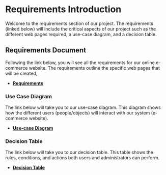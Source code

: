 # Requirements Introduction
Welcome to the requirements section of our project. The requirements (linked below) will include the critical aspects of our project such as the different web pages required, a use-case diagram, and a decision table. 
## Requirements Document
Following the link below, you will see all the requirements for our online e-commerce website. The requirements outline the specific web pages that will be created, 
* __[Requirements](https://github.com/DiegoFraR/swe3313Project/blob/main/Requirements/Requirements.md)__
### Use Case Diagram
The link below will take you to our use-case diagram. This diagram shows how the different users (people/objects) will interact with our system (e-commerce website). 
* __[Use-case Diagram](https://github.com/DiegoFraR/swe3313Project/blob/main/Requirements/Use%20Case%20Diagram.png)__
### Decision Table
The link below will take you to our decision table. This table shows the rules, conditions, and actions both users and administrators can perform. 
* __[Decision Table](https://github.com/DiegoFraR/swe3313Project/blob/main/Requirements/Decision%20Table)__




